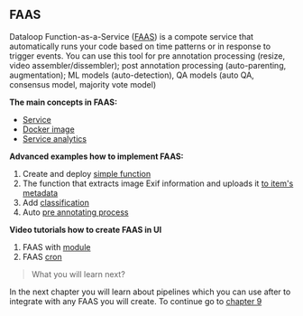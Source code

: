 ## FAAS

Dataloop Function-as-a-Service ([FAAS](https://dataloop.ai/docs/faas))  is a compote service that automatically runs your code based on time patterns or in response to trigger events.
You can use this tool for pre annotation processing (resize, video assembler/dissembler); post annotation processing (auto-parenting, augmentation); ML models (auto-detection), QA models (auto QA, consensus model, majority vote model)

**The main concepts in FAAS:**

- [Service](https://dataloop.ai/docs/service-runtime)
- [Docker image](https://dataloop.ai/docs/faas-docker-images)
- [Service analytics](https://dataloop.ai/docs/service-analytics)

**Advanced examples how to implement FAAS:**

1. Create and deploy [simple function](../tutorials/faas/single_function_rgb_to_gray/chapter.md)
2. The function that extracts image Exif information and uploads it [to item's metadata](https://github.com/dataloop-ai/image-exif)
3. Add [classification](../functions/add_annotation_to_item/README.md)
4. Auto [pre annotating process](../tutorials/faas/auto_annotate/chapter.md#model-and-weights-files)

**Video tutorials how to create FAAS in UI**

1. FAAS with [module](https://app.guidde.co/share/playbooks/j7iGAKHJas4iZjP8umCgK4?origin=jMK1qNxyBfeCaSgiUvBzFi9AfJb2)
2. FAAS [cron](https://app.guidde.co/share/playbooks/9pA98jkVBjScnYKbL1GcLK?origin=jMK1qNxyBfeCaSgiUvBzFi9AfJb2)

> What you will learn next? 

In the next chapter you will learn about pipelines which you can use after to integrate with any FAAS you will create. 
To continue go to [chapter 9](part_09_pipelines.md)








